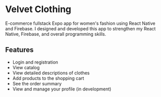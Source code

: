 # Velvet Clothing
E-commerce fullstack Expo app for women's fashion using React Native and Firebase. I designed and developed this app to strengthen my React Native, Firebase, and overall programming skills.

## Features

- Login and registration
- View catalog
- View detailed descriptions of clothes
- Add products to the shopping cart
- See the order summary
- View and manage your profile (in development)

